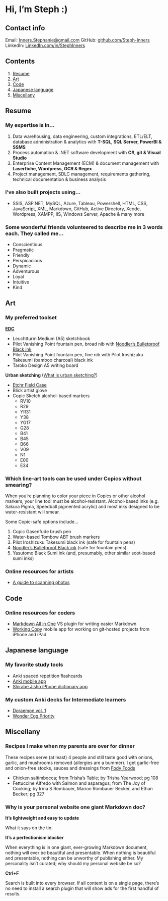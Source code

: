 # Hi, I’m Steph :)

## Contact info
Email: [Inners.Stephanie@gmail.com](mailto:inners.stephanie@gmail.com)
GitHub: [github.com/Steph-Inners](github.com/Steph-Inners)
LinkedIn: [LinkedIn.com/in/StephInners](LinkedIn.com/in/StephInners)

## Contents
1. [Resume](#resume)
2. [Art](#art)
3. [Code](#code)
4. [Japanese language](#Japanese-language)
5. [Miscellany](#miscellany)

## Resume
### My expertise is in…
1. Data warehousing, data engineering, custom integrations, ETL/ELT, database administration & analytics with **T-SQL, SQL Server, PowerBI & SSMS**
2. Process automation & .NET software development with **C#, git & Visual Studio**
3. Enterprise Content Management (ECM) & document management with **Laserfiche, Wordpress, OCR & Regex**
4. Project management, SDLC management, requirements gathering, technical documentation & business analysis

### I’ve also built projects using…
- SSIS, ASP.NET, MySQL, Azure, Tableau, Powershell, HTML, CSS, JavaScript, XML, Markdown, GitHub, Active Directory, Xcode, Wordpress, XAMPP, IIS, Windows Server, Apache & many more

### Some wonderful friends volunteered to describe me in 3 words each. They called me…
- Conscientious
- Pragmatic
- Friendly
- Perspicacious
- Dynamic
- Adventurous
- Loyal
- Intuitive
- Kind

## Art
### My preferred toolset
**[EDC](https://www.themanual.com/fashion/what-is-edc-everyday-carry-guide/)**
- Leuchtturm Medium (A5) sketchbook
- Pilot Vanishing Point fountain pen, broad nib with [Noodler’s Bulletproof Black ink](https://noodlersink.com/about-us/noodlers-durable-ink-classification/)
- Pilot Vanishing Point fountain pen, fine nib with Pilot Iroshizuku Takesumi (bamboo charcoal) black ink
- Taroko Design A5 writing board
 
**Urban sketching** ([What is urban sketching?](https://thesketch.co/what-is-urban-sketching/))
- [Etchr Field Case](https://etchrlab.com/products/etchr-field-case)
- Blick artist glove
- Copic Sketch alcohol-based markers
     - RV10
     - R29
     - YR31
     - Y38
     - YG17
     - G28
     - B41
     - B45
     - B66
     - V09
     - N1
     - E00
     - E34  

### Which line-art tools can be used under Copics without smearing?
When you’re planning to color your piece in Copics or other alcohol markers, your line tool must be alcohol-resistant. Alcohol-based inks (e.g. Sakura Pigma, Speedball pigmented acrylic) and most inks designed to be water-resistant will smear.

Some Copic-safe options include…
1. Copic Gasenfude brush pen
2. Water-based Tombow ABT brush markers
3. Pilot Iroshizuku Takesumi black ink (safe for fountain pens)
4. [Noodler’s Bulletproof Black ink](https://noodlersink.com/about-us/noodlers-durable-ink-classification/) (safe for fountain pens)
5. Yasutomo Black Sumi ink (and, presumably, other similar soot-based sumi inks)

### Online resources for artists
- [A guide to scanning photos](https://imagerestorationcenter.com/best-format-to-scan-photos/)

## Code
### Online resources for coders
- [Markdown All in One](https://marketplace.visualstudio.com/items?itemName=yzhang.markdown-all-in-one#table-of-contents) VS plugin for writing easier Markdown
- [Working Copy](https://apps.apple.com/app/id896694807) mobile app for working on git-hosted projects from iPhone and iPad

## Japanese language
### My favorite study tools
- Anki spaced repetition flashcards
- [Anki mobile app](https://apps.apple.com/app/id373493387)
- [Shirabe Jisho iPhone dictionary app](https://apps.apple.com/app/id1005203380)

### My custom Anki decks for Intermediate learners
- [Doraemon vol. 1](https://github.com/steph-inners/AnkiDoraemonVol1)
- [Wonder Egg Priority](https://github.com/steph-inners/WonderEggPriority)

## Miscellany
### Recipes I make when my parents are over for dinner
These recipes serve (at least) 4 people and still taste good with onions, garlic, and mushrooms removed (allergies are a bummer). I get garlic-free and onion-free stocks, sauces and dressings from [Fody Foods](https://www.fodyfoods.com/)

- Chicken saltimbocca; from Trisha’s Table; by Trisha Yearwood; pg 108
- Fettuccine Alfredo with Salmon and asparagus; from The Joy of Cooking; by Irma S Rombauer, Marion Rombauer Becker, and Ethan Becker; pg 327

### Why is your personal website one giant Markdown doc?
**It’s lightweight and easy to update**

What it says on the tin.

**It’s a perfectionism blocker**

When everything is in one giant, ever-growing Markdown document, nothing will ever be beautiful and presentable. When nothing is beautiful and presentable, nothing can be unworthy of publishing either. My personality isn’t curated; why should my personal website be so?

**Ctrl+F**

Search is built into every browser. If all content is on a single page, there’s no need to install a search plugin that will show ads for the first handful of results.
